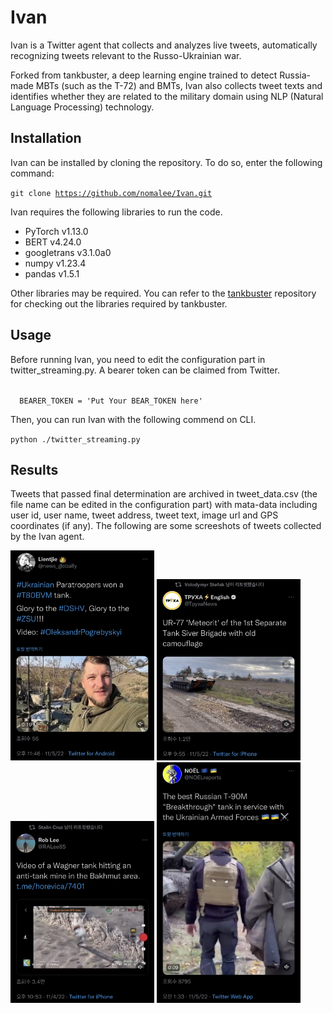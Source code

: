 # Ivan

Ivan is a Twitter agent that collects and analyzes live tweets, automatically recognizing tweets relevant to the Russo-Ukrainian war.

Forked from tankbuster, a deep learning engine trained to detect Russia-made MBTs (such as the T-72) and BMTs, Ivan also collects tweet texts and identifies whether they are related to the military domain using NLP (Natural Language Processing) technology.

## Installation

Ivan can be installed by cloning the repository. To do so, enter the following command:

<code>git clone https://github.com/nomalee/Ivan.git</code>

Ivan requires the following libraries to run the code.

- PyTorch v1.13.0
- BERT v4.24.0
- googletrans v3.1.0a0
- numpy v1.23.4
- pandas v1.5.1

Other libraries may be required. You can refer to the [tankbuster]([url](https://github.com/thiippal/tankbuster)) repository for checking out the libraries required by tankbuster.

## Usage

Before running Ivan, you need to edit the configuration part in twitter_streaming.py. A bearer token can be claimed from Twitter.

<code>
  BEARER_TOKEN = 'Put Your BEAR_TOKEN here'
</code>

Then, you can run Ivan with the following commend on CLI.

<code>python ./twitter_streaming.py</code>

## Results

Tweets that passed final determination are archived in tweet_data.csv (the file name can be edited in the configuration part) with mata-data including user id, user name, tweet address, tweet text, image url and GPS coordinates (if any). The following are some screeshots of tweets collected by the Ivan agent.

<img src="https://github.com/nomalee/Ivan/blob/master/images/IMG_6611.jpg" width="230">

<img src="https://github.com/nomalee/Ivan/blob/master/images/IMG_6613.jpg" width="230">

<img src="https://github.com/nomalee/Ivan/blob/master/images/IMG_6615.jpg" width="230">

<img src="https://github.com/nomalee/Ivan/blob/master/images/IMG_6617.jpg" width="230">
